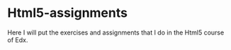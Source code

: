 # Html5-assignments

Here I will put the exercises and assignments that I do in the Html5 course of Edx.
